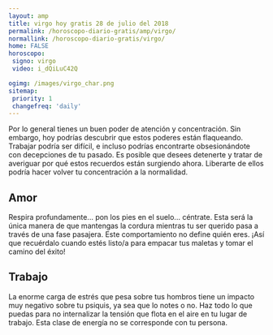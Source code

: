 ```yaml
---
layout: amp
title: virgo hoy gratis 28 de julio del 2018 
permalink: /horoscopo-diario-gratis/amp/virgo/
normallink: /horoscopo-diario-gratis/virgo/
home: FALSE
horoscopo:
 signo: virgo
 video: i_dQiLuC42Q

ogimg: /images/virgo_char.png
sitemap:
 priority: 1
 changefreq: 'daily'
---
```



Por lo general tienes un buen poder de atención y concentración. Sin embargo, hoy podrías descubrir que estos poderes están flaqueando. Trabajar podría ser difícil, e incluso podrías encontrarte obsesionándote con decepciones de tu pasado. Es posible que desees detenerte y tratar de averiguar por qué estos recuerdos están surgiendo ahora. Liberarte de ellos podría hacer volver tu concentración a la normalidad.

## Amor

Respira profundamente... pon los pies en el suelo... céntrate. Esta será la única manera de que mantengas la cordura mientras tu ser querido pasa a través de una fase pasajera. Este comportamiento no define quién eres. ¡Así que recuérdalo cuando estés listo/a para empacar tus maletas y tomar el camino del éxito!

## Trabajo

La enorme carga de estrés que pesa sobre tus hombros tiene un impacto muy negativo sobre tu psiquis, ya sea que lo notes o no. Haz todo lo que puedas para no internalizar la tensión que flota en el aire en tu lugar de trabajo. Esta clase de energía no se corresponde con tu persona.